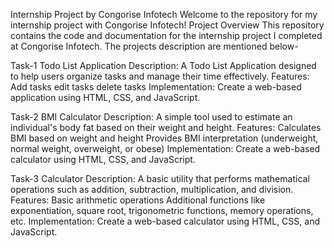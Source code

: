 Internship Project by Congorise Infotech
Welcome to the repository for my internship project with Congorise Infotech!
Project Overview
This repository contains the code and documentation for the internship project I completed at Congorise Infotech. The projects description are mentioned below-

Task-1 Todo List Application
Description: A Todo List Application designed to help users organize tasks and manage their time effectively.
Features:
Add tasks
edit tasks
delete tasks
Implementation: Create a web-based application using HTML, CSS, and JavaScript.

Task-2 BMI Calculator
Description: A simple tool used to estimate an individual's body fat based on their weight and height.
Features:
Calculates BMI based on weight and height
Provides BMI interpretation (underweight, normal weight, overweight, or obese)
Implementation: Create a web-based calculator using HTML, CSS, and JavaScript.

Task-3 Calculator
Description: A basic utility that performs mathematical operations such as addition, subtraction, multiplication, and division.
Features:
Basic arithmetic operations
Additional functions like exponentiation, square root, trigonometric functions, memory operations, etc.
Implementation: Create a web-based calculator using HTML, CSS, and JavaScript.
